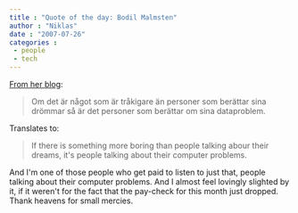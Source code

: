 ```yaml
---
title : "Quote of the day: Bodil Malmsten"
author : "Niklas"
date : "2007-07-26"
categories : 
 - people
 - tech
---
```


[From her blog](http://www.finistere.se/blogg/entry.asp?ENTRY_ID=823):

> Om det är något som är tråkigare än personer som berättar sina drömmar så är det personer som berättar om sina dataproblem.

Translates to:

> If there is something more boring than people talking abour their dreams, it's people talking about their computer problems.

And I'm one of those people who get paid to listen to just that, people talking about their computer problems. And I almost feel lovingly slighted by it, if it weren't for the fact that the pay-check for this month just dropped. Thank heavens for small mercies.

